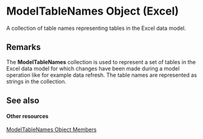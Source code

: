
# ModelTableNames Object (Excel)

A collection of table names representing tables in the Excel data model. 


## Remarks

The  **ModelTableNames** collection is used to represent a set of tables in the Excel data model for which changes have been made during a model operation like for example data refresh. The table names are represented as strings in the collection.


## See also


#### Other resources


 [ModelTableNames Object Members](e79f2c49-6a54-b4d8-6f99-142d935fca9f.md)
